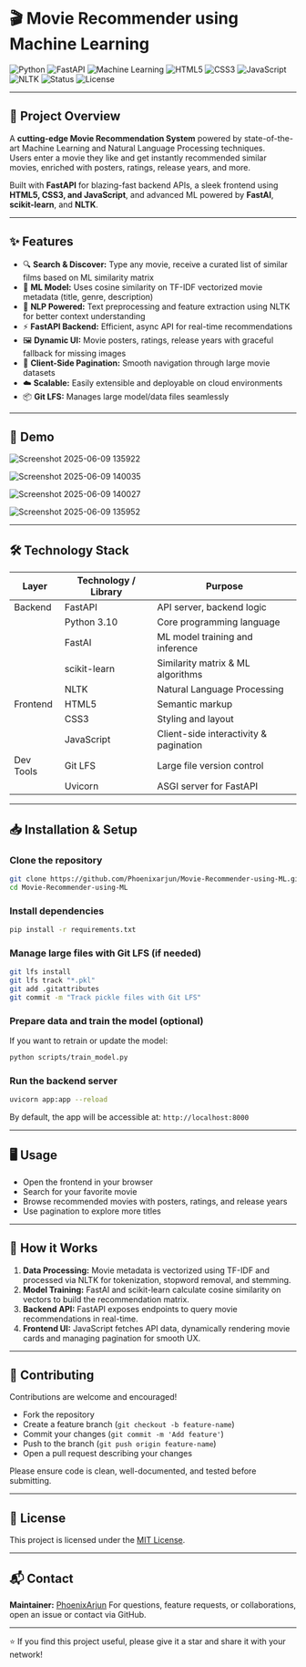 # 🎬 Movie Recommender using Machine Learning

![Python](https://img.shields.io/badge/Python-3.10-blue?logo=python) ![FastAPI](https://img.shields.io/badge/FastAPI-0.95-lightgrey?logo=fastapi) ![Machine Learning](https://img.shields.io/badge/Machine%20Learning-Model-green?logo=scikit-learn) ![HTML5](https://img.shields.io/badge/HTML5-E34F26?logo=html5&logoColor=white) ![CSS3](https://img.shields.io/badge/CSS3-1572B6?logo=css3) ![JavaScript](https://img.shields.io/badge/JavaScript-F7DF1E?logo=javascript&logoColor=black) ![NLTK](https://img.shields.io/badge/NLTK-1.4-orange) ![Status](https://img.shields.io/badge/Status-In%20Progress-yellow) ![License](https://img.shields.io/github/license/Phoenixarjun/Movie-Recommender-using-ML)


---

## 🚀 Project Overview

A **cutting-edge Movie Recommendation System** powered by state-of-the-art Machine Learning and Natural Language Processing techniques.  
Users enter a movie they like and get instantly recommended similar movies, enriched with posters, ratings, release years, and more.  

Built with **FastAPI** for blazing-fast backend APIs, a sleek frontend using **HTML5, CSS3, and JavaScript**, and advanced ML powered by **FastAI**, **scikit-learn**, and **NLTK**.

---

## ✨ Features

- 🔍 **Search & Discover:** Type any movie, receive a curated list of similar films based on ML similarity matrix  
- 🤖 **ML Model:** Uses cosine similarity on TF-IDF vectorized movie metadata (title, genre, description)  
- 🧠 **NLP Powered:** Text preprocessing and feature extraction using NLTK for better context understanding  
- ⚡ **FastAPI Backend:** Efficient, async API for real-time recommendations  
- 🖼️ **Dynamic UI:** Movie posters, ratings, release years with graceful fallback for missing images  
- 🔢 **Client-Side Pagination:** Smooth navigation through large movie datasets  
- ☁️ **Scalable:** Easily extensible and deployable on cloud environments  
- 📦 **Git LFS:** Manages large model/data files seamlessly  

---

## 📸 Demo

![Screenshot 2025-06-09 135922](https://github.com/user-attachments/assets/c954269a-98f7-4a12-a859-7bc0f8d69a6a)


![Screenshot 2025-06-09 140035](https://github.com/user-attachments/assets/e4e436f0-222c-4061-9208-340bea964843)


![Screenshot 2025-06-09 140027](https://github.com/user-attachments/assets/6223d541-b7fc-461a-8615-58a5213412a0)


![Screenshot 2025-06-09 135952](https://github.com/user-attachments/assets/da41315f-80f2-44cb-9140-fb07a2389923)


---

## 🛠 Technology Stack

| Layer           | Technology / Library           | Purpose                                     |
|-----------------|-------------------------------|---------------------------------------------|
| Backend         | FastAPI                       | API server, backend logic                    |
|                 | Python 3.10                  | Core programming language                    |
|                 | FastAI                       | ML model training and inference              |
|                 | scikit-learn                 | Similarity matrix & ML algorithms            |
|                 | NLTK                         | Natural Language Processing                   |
| Frontend        | HTML5                        | Semantic markup                              |
|                 | CSS3                         | Styling and layout                           |
|                 | JavaScript                   | Client-side interactivity & pagination       |
| Dev Tools       | Git LFS                      | Large file version control                    |
|                 | Uvicorn                      | ASGI server for FastAPI                       |

---

## 📥 Installation & Setup

### Clone the repository

```bash
git clone https://github.com/Phoenixarjun/Movie-Recommender-using-ML.git
cd Movie-Recommender-using-ML
````

### Install dependencies

```bash
pip install -r requirements.txt
```

### Manage large files with Git LFS (if needed)

```bash
git lfs install
git lfs track "*.pkl"
git add .gitattributes
git commit -m "Track pickle files with Git LFS"
```

### Prepare data and train the model (optional)

If you want to retrain or update the model:

```bash
python scripts/train_model.py
```

### Run the backend server

```bash
uvicorn app:app --reload
```

By default, the app will be accessible at:
`http://localhost:8000`

---

## 🖥 Usage

* Open the frontend in your browser
* Search for your favorite movie
* Browse recommended movies with posters, ratings, and release years
* Use pagination to explore more titles

---


## 🔧 How it Works

1. **Data Processing:** Movie metadata is vectorized using TF-IDF and processed via NLTK for tokenization, stopword removal, and stemming.
2. **Model Training:** FastAI and scikit-learn calculate cosine similarity on vectors to build the recommendation matrix.
3. **Backend API:** FastAPI exposes endpoints to query movie recommendations in real-time.
4. **Frontend UI:** JavaScript fetches API data, dynamically rendering movie cards and managing pagination for smooth UX.

---

## 🤝 Contributing

Contributions are welcome and encouraged!

* Fork the repository
* Create a feature branch (`git checkout -b feature-name`)
* Commit your changes (`git commit -m 'Add feature'`)
* Push to the branch (`git push origin feature-name`)
* Open a pull request describing your changes

Please ensure code is clean, well-documented, and tested before submitting.

---

## 📝 License

This project is licensed under the [MIT License](LICENSE).

---

## 📬 Contact

**Maintainer:** [PhoenixArjun](https://github.com/Phoenixarjun)
For questions, feature requests, or collaborations, open an issue or contact via GitHub.

---

⭐ If you find this project useful, please give it a star and share it with your network!


